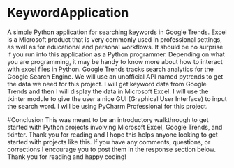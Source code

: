 # KeywordApplication
A simple Python application for searching keywords in Google Trends. 
Excel is a Microsoft product that is very commonly used in professional settings, as well as for educational and personal workflows. It should be no surprise if you run into this application as a Python programmer. Depending on what you are programming, it may be handy to know more about how to interact with excel files in Python.
Google Trends tracks search analytics for the Google Search Engine. We will use an unofficial API named pytrends to get the data we need for this project.
I will get keyword data from Google Trends and then I will display the data in Microsoft Excel. I will use the tkinter module to give the user a nice GUI (Graphical User Interface) to input the search word. I will be using PyCharm Professional for this project.

#Conclusion
This was meant to be an introductory walkthrough to get started with Python projects involving Microsoft Excel, Google Trends, and tkinter. Thank you for reading and I hope this helps anyone looking to get started with projects like this. If you have any comments, questions, or corrections I encourage you to post them in the response section below. Thank you for reading and happy coding!
